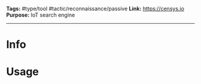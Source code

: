 **Tags:** #type/tool #tactic/reconnaissance/passive
**Link:** https://censys.io
**Purpose:** IoT search engine

---
# Info

# Usage
